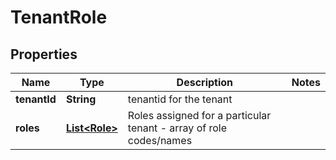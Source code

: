 # TenantRole

## Properties
Name | Type | Description | Notes
------------ | ------------- | ------------- | -------------
**tenantId** | **String** | tenantid for the tenant | 
**roles** | [**List&lt;Role&gt;**](Role.md) | Roles assigned for a particular tenant - array of role codes/names | 
